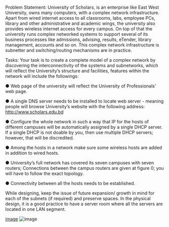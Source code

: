 Problem Statement:
University of Scholars, is an enterprise like East West University, owns many computers, with a complex network infrastructure. Apart from wired internet access to all classrooms, labs, employee PCs, library and other administrative and academic wings, the university also provides wireless internet access for every campus. On top of that the university runs complex networked systems to support several of its business processes like admissions, advising, results, eTender, library management, accounts and so on. This complex network infrastructure is subnetter and switching/routing mechanisms are in practice.

Tasks:
Your task is to create a complete model of a complex network by discovering the interconnectivity of the systems and subnetworks, which will reflect the University’s structure and facilities, features within the network will include the followings:

● Web page of the university will reflect the University of Professionals’ web page.

● A single DNS server needs to be installed to locate web server - meaning people will browse University’s website with the following address: http://www.scholars.edu.bd

● Configure the whole network in such a way that IP for the hosts of different campuses will be automatically assigned by a single DHCP server. If a single DHCP is not doable by you, then use multiple DHCP servers; however, that will be discredited.

● Among the hosts in a network make sure some wireless hosts are added in addition to wired hosts.

● University’s full network has covered its seven campuses with seven routers; Connections between the campus routers are given at figure 0; you will have to follow the exact topology.

● Connectivity between all the hosts needs to be established.

While designing, keep the issue of future expansion/ growth in mind for each of the subnets (if required) and preserve spaces. In the physical design, it is a good practice to have a server room where all the servers are located in one LAN segment.

[image](https://user-images.githubusercontent.com/98944063/212482087-00c19bfd-eb83-4774-ba9a-b06fb7c5bb6e.png)
![image](https://user-images.githubusercontent.com/83205959/213453308-2f0c2f22-a3a3-4755-9673-e3fa09c23fdb.png)

